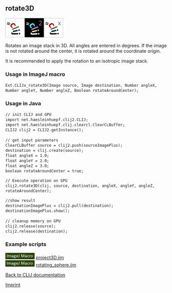 ## rotate3D
<img src="images/mini_clij1_logo.png"/><img src="images/mini_clij2_logo.png"/><img src="images/mini_clijx_logo.png"/>

Rotates an image stack in 3D. All angles are entered in degrees. If the image is not rotated around 
the center, it is rotated around the coordinate origin.

It is recommended to apply the rotation to an isotropic image stack.

### Usage in ImageJ macro
```
Ext.CLIJx_rotate3D(Image source, Image destination, Number angleX, Number angleY, Number angleZ, Boolean rotateAroundCenter);
```


### Usage in Java
```
// init CLIJ and GPU
import net.haesleinhuepf.clij2.CLIJ;
import net.haesleinhuepf.clij.clearcl.ClearCLBuffer;
CLIJ2 clij2 = CLIJ2.getInstance();

// get input parameters
ClearCLBuffer source = clij2.push(sourceImagePlus);
destination = clij.create(source);
float angleX = 1.0;
float angleY = 2.0;
float angleZ = 3.0;
boolean rotateAroundCenter = true;
```

```
// Execute operation on GPU
clij2.rotate3D(clij, source, destination, angleX, angleY, angleZ, rotateAroundCenter);
```

```
//show result
destinationImagePlus = clij2.pull(destination);
destinationImagePlus.show();

// cleanup memory on GPU
clij2.release(source);
clij2.release(destination);
```




### Example scripts
<a href="https://github.com/clij/clij-advanced-filters/blob/master/src/main/macro/"><img src="images/language_macro.png" height="20"/></a> [project3D.ijm](https://github.com/clij/clij-advanced-filters/blob/master/src/main/macro/project3D.ijm)  
<a href="https://github.com/clij/clij-advanced-filters/blob/master/src/main/macro/"><img src="images/language_macro.png" height="20"/></a> [rotating_sphere.ijm](https://github.com/clij/clij-advanced-filters/blob/master/src/main/macro/rotating_sphere.ijm)  


[Back to CLIJ documentation](https://clij.github.io/)

[Imprint](https://clij.github.io/imprint)

